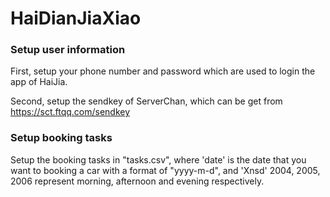 # HaiDianJiaXiao

### Setup user information

First, setup your phone number and password which are used to login the app of HaiJia.

Second, setup the sendkey of ServerChan, which can be get from https://sct.ftqq.com/sendkey

### Setup booking tasks

Setup the booking tasks in "tasks.csv", where 'date' is the date that you want to booking a car with a format of "yyyy-m-d", and 'Xnsd' 2004, 2005, 2006 represent morning, afternoon and evening respectively.


